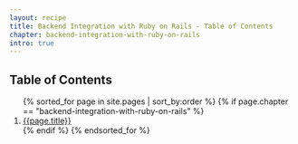 ```yaml
---
layout: recipe
title: Backend Integration with Ruby on Rails - Table of Contents
chapter: backend-integration-with-ruby-on-rails
intro: true
---
```

<h2>Table of Contents</h2>
<ol>
  {% sorted_for page in site.pages | sort_by:order %}
    {% if page.chapter == "backend-integration-with-ruby-on-rails" %}
      <li>
        <a href="{{ site.baseurl }}{{page.url}}">{{page.title}}</a>
      </li>
    {% endif %}
  {% endsorted_for %}
</ol>
